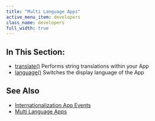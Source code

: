 ```yaml
---
title: "Multi Language Apps"
active_menu_item: developers
class_name: developers
full_width: true
---
```



## In This Section:

 - [translate()](/developers/user-guide/scripting-apis/client-api/multi-language-apps/translate)
    Performs string translations within your App
 - [language()](/developers/user-guide/scripting-apis/client-api/multi-language-apps/language)
    Switches the display language of the App

## See Also

 - [Internationalization App Events](/developers/user-guide/product-guide/widget-properties-events/events/event-reference-list/internationalization-app-event)
 - [Multi Language Apps](/developers/user-guide/product-guide/advanced-features/multi-language-apps/)
